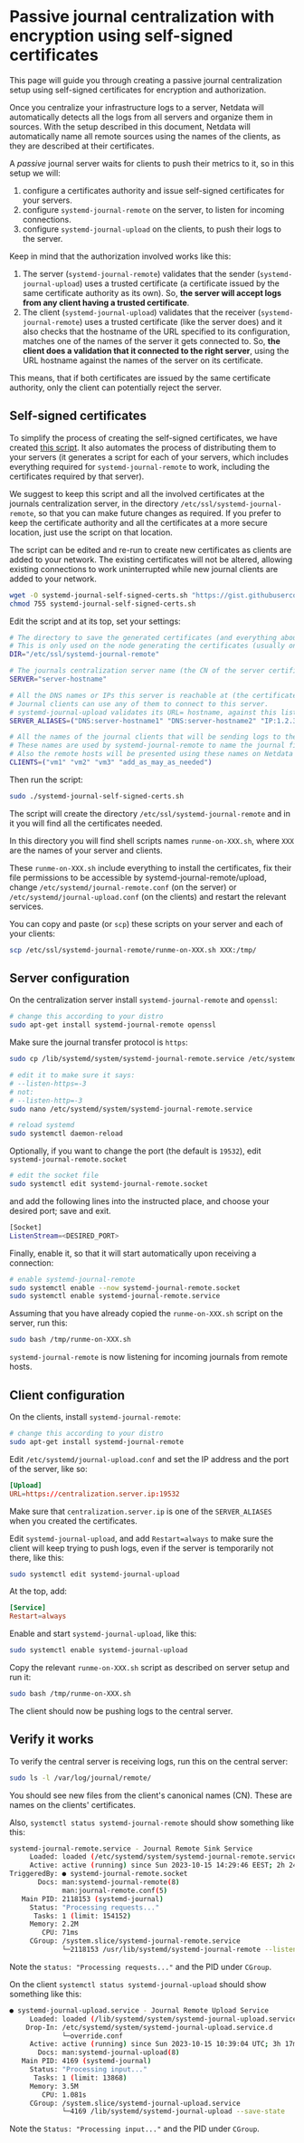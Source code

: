 # Passive journal centralization with encryption using self-signed certificates

This page will guide you through creating a passive journal centralization setup using self-signed certificates for encryption and authorization.

Once you centralize your infrastructure logs to a server, Netdata will automatically detects all the logs from all servers and organize them in sources.
With the setup described in this document, Netdata will automatically name all remote sources using the names of the clients, as they are described
at their certificates.

A _passive_ journal server waits for clients to push their metrics to it, so in this setup we will:

1. configure a certificates authority and issue self-signed certificates for your servers.
2. configure `systemd-journal-remote` on the server, to listen for incoming connections.
3. configure `systemd-journal-upload` on the clients, to push their logs to the server.

Keep in mind that the authorization involved works like this:

1. The server (`systemd-journal-remote`) validates that the sender (`systemd-journal-upload`) uses a trusted certificate (a certificate issued by the same certificate authority as its own).
   So, **the server will accept logs from any client having a trusted certificate**.
2. The client (`systemd-journal-upload`) validates that the receiver (`systemd-journal-remote`) uses a trusted certificate (like the server does) and it also checks that the hostname of the URL specified to its configuration, matches one of the names of the server it gets connected to. So, **the client does a validation that it connected to the right server**, using the URL hostname against the names of the server on its certificate.

This means, that if both certificates are issued by the same certificate authority, only the client can potentially reject the server.

## Self-signed certificates

To simplify the process of creating the self-signed certificates, we have created [this script](https://gist.github.com/ktsaou/d62b8a6501cf9a0da94f03cbbb71c5c7). It also automates the process of distributing them to your servers (it generates a script for each of your servers, which includes everything required for `systemd-journal-remote` to work, including the certificates required by that server).

We suggest to keep this script and all the involved certificates at the journals centralization server, in the directory `/etc/ssl/systemd-journal-remote`, so that you can make future changes as required. If you prefer to keep the certificate authority and all the certificates at a more secure location, just use the script on that location.

The script can be edited and re-run to create new certificates as clients are added to your network. The existing certificates will not be altered, allowing existing connections to work uninterrupted while new journal clients are added to your network.

```bash
wget -O systemd-journal-self-signed-certs.sh "https://gist.githubusercontent.com/ktsaou/d62b8a6501cf9a0da94f03cbbb71c5c7/raw/c346e61e0a66f45dc4095d254bd23917f0a01bd0/systemd-journal-self-signed-certs.sh"
chmod 755 systemd-journal-self-signed-certs.sh
```

Edit the script and at its top, set your settings:

```bash
# The directory to save the generated certificates (and everything about this certificate authority).
# This is only used on the node generating the certificates (usually on the journals server).
DIR="/etc/ssl/systemd-journal-remote"

# The journals centralization server name (the CN of the server certificate).
SERVER="server-hostname"

# All the DNS names or IPs this server is reachable at (the certificate will include them).
# Journal clients can use any of them to connect to this server.
# systemd-journal-upload validates its URL= hostname, against this list.
SERVER_ALIASES=("DNS:server-hostname1" "DNS:server-hostname2" "IP:1.2.3.4" "IP:10.1.1.1" "IP:172.16.1.1")

# All the names of the journal clients that will be sending logs to the server (the CNs of their certificates).
# These names are used by systemd-journal-remote to name the journal files in /var/log/journal/remote/.
# Also the remote hosts will be presented using these names on Netdata dashboards.
CLIENTS=("vm1" "vm2" "vm3" "add_as_may_as_needed")
```

Then run the script:

```bash
sudo ./systemd-journal-self-signed-certs.sh
```

The script will create the directory `/etc/ssl/systemd-journal-remote` and in it you will find all the certificates needed.

In this directory you will find shell scripts names `runme-on-XXX.sh`, where `XXX` are the names of your server and clients.

These `runme-on-XXX.sh` include everything to install the certificates, fix their file permissions to be accessible by systemd-journal-remote/upload, change `/etc/systemd/journal-remote.conf` (on the server) or `/etc/systemd/journal-upload.conf` (on the clients) and restart the relevant services.

You can copy and paste (or `scp`) these scripts on your server and each of your clients:

```bash
scp /etc/ssl/systemd-journal-remote/runme-on-XXX.sh XXX:/tmp/
```

## Server configuration

On the centralization server install `systemd-journal-remote` and `openssl`:

```bash
# change this according to your distro
sudo apt-get install systemd-journal-remote openssl
```

Make sure the journal transfer protocol is `https`:

```bash
sudo cp /lib/systemd/system/systemd-journal-remote.service /etc/systemd/system/

# edit it to make sure it says:
# --listen-https=-3
# not:
# --listen-http=-3
sudo nano /etc/systemd/system/systemd-journal-remote.service

# reload systemd
sudo systemctl daemon-reload
```

Optionally, if you want to change the port (the default is `19532`), edit `systemd-journal-remote.socket`

```bash
# edit the socket file
sudo systemctl edit systemd-journal-remote.socket
```

and add the following lines into the instructed place, and choose your desired port; save and exit.

```bash
[Socket]
ListenStream=<DESIRED_PORT>
```

Finally, enable it, so that it will start automatically upon receiving a connection:

```bash
# enable systemd-journal-remote
sudo systemctl enable --now systemd-journal-remote.socket
sudo systemctl enable systemd-journal-remote.service
```

Assuming that you have already copied the `runme-on-XXX.sh` script on the server, run this:

```bash
sudo bash /tmp/runme-on-XXX.sh
```

`systemd-journal-remote` is now listening for incoming journals from remote hosts.

## Client configuration

On the clients, install `systemd-journal-remote`:

```bash
# change this according to your distro
sudo apt-get install systemd-journal-remote
```

Edit `/etc/systemd/journal-upload.conf` and set the IP address and the port of the server, like so:

```conf
[Upload]
URL=https://centralization.server.ip:19532
```

Make sure that `centralization.server.ip` is one of the `SERVER_ALIASES` when you created the certificates.

Edit `systemd-journal-upload`, and add `Restart=always` to make sure the client will keep trying to push logs, even if the server is temporarily not there, like this:

```bash
sudo systemctl edit systemd-journal-upload
```

At the top, add:

```conf
[Service]
Restart=always
```

Enable and start `systemd-journal-upload`, like this:

```bash
sudo systemctl enable systemd-journal-upload
```

Copy the relevant `runme-on-XXX.sh` script as described on server setup and run it:

```bash
sudo bash /tmp/runme-on-XXX.sh
```

The client should now be pushing logs to the central server.


## Verify it works

To verify the central server is receiving logs, run this on the central server:

```bash
sudo ls -l /var/log/journal/remote/
```

You should see new files from the client's canonical names (CN). These are names on the clients' certificates.

Also, `systemctl status systemd-journal-remote` should show something like this:

```bash
systemd-journal-remote.service - Journal Remote Sink Service
     Loaded: loaded (/etc/systemd/system/systemd-journal-remote.service; indirect; preset: disabled)
     Active: active (running) since Sun 2023-10-15 14:29:46 EEST; 2h 24min ago
TriggeredBy: ● systemd-journal-remote.socket
       Docs: man:systemd-journal-remote(8)
             man:journal-remote.conf(5)
   Main PID: 2118153 (systemd-journal)
     Status: "Processing requests..."
      Tasks: 1 (limit: 154152)
     Memory: 2.2M
        CPU: 71ms
     CGroup: /system.slice/systemd-journal-remote.service
             └─2118153 /usr/lib/systemd/systemd-journal-remote --listen-https=-3 --output=/var/log/journal/remote/
```

Note the `status: "Processing requests..."` and the PID under `CGroup`.

On the client `systemctl status systemd-journal-upload` should show something like this:

```bash
● systemd-journal-upload.service - Journal Remote Upload Service
     Loaded: loaded (/lib/systemd/system/systemd-journal-upload.service; enabled; vendor preset: disabled)
    Drop-In: /etc/systemd/system/systemd-journal-upload.service.d
             └─override.conf
     Active: active (running) since Sun 2023-10-15 10:39:04 UTC; 3h 17min ago
       Docs: man:systemd-journal-upload(8)
   Main PID: 4169 (systemd-journal)
     Status: "Processing input..."
      Tasks: 1 (limit: 13868)
     Memory: 3.5M
        CPU: 1.081s
     CGroup: /system.slice/systemd-journal-upload.service
             └─4169 /lib/systemd/systemd-journal-upload --save-state
```

Note the `Status: "Processing input..."` and the PID under `CGroup`.

